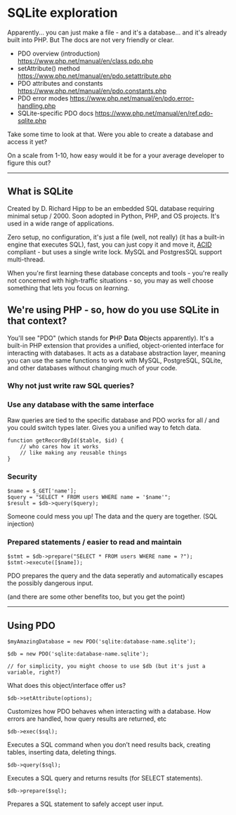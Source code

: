 
# SQLite exploration

Apparently... you can just make a file - and it's a database... and it's already built into PHP. But The docs are not very friendly or clear.

* PDO overview (introduction) https://www.php.net/manual/en/class.pdo.php
* setAttribute() method https://www.php.net/manual/en/pdo.setattribute.php
* PDO attributes and constants https://www.php.net/manual/en/pdo.constants.php
* PDO error modes https://www.php.net/manual/en/pdo.error-handling.php
* SQLite-specific PDO docs https://www.php.net/manual/en/ref.pdo-sqlite.php

Take some time to look at that. Were you able to create a database and access it yet?

On a scale from 1-10, how easy would it be for a your average developer to figure this out?

---

## What is SQLite

Created by D. Richard Hipp to be an embedded SQL database requiring minimal setup / 2000. Soon adopted in Python, PHP, and OS projects. It's used in a wide range of applications.

Zero setup, no configuration, it's just a file (well, not really) (it has a built-in engine that executes SQL), fast, you can just copy it and move it, [ACID](https://en.wikipedia.org/wiki/ACID) compliant - but uses a single write lock. MySQL and PostgresSQL support multi-thread.

When you're first learning these database concepts and tools - you're really not concerned with high-traffic situations - so, you may as well choose something that lets you focus on _learning_.

## We're using PHP - so, how do you use SQLite in that context?

You'll see "PDO" (which stands for **P**HP **D**ata **O**bjects apparently). It's a built-in PHP extension that provides a unified, object-oriented interface for interacting with databases. It acts as a database abstraction layer, meaning you can use the same functions to work with MySQL, PostgreSQL, SQLite, and other databases without changing much of your code.

### Why not just write raw SQL queries?

### Use any database with the same interface

Raw queries are tied to the specific database and PDO works for all / and you could switch types later. Gives you a unified way to fetch data.

```
function getRecordById($table, $id) {
	// who cares how it works
	// like making any reusable things
}
```

### Security

```
$name = $_GET['name']; 
$query = "SELECT * FROM users WHERE name = '$name'";
$result = $db->query($query);
```
Someone could mess you up! The data and the query are together. (SQL injection)

### Prepared statements / easier to read and maintain

```
$stmt = $db->prepare("SELECT * FROM users WHERE name = ?");
$stmt->execute([$name]);
```

PDO prepares the query and the data seperatly and automatically escapes the possibly dangerous input.

(and there are some other benefits too, but you get the point)

---

## Using PDO

```
$myAmazingDatabase = new PDO('sqlite:database-name.sqlite');

$db = new PDO('sqlite:database-name.sqlite');

// for simplicity, you might choose to use $db (but it's just a variable, right?)
```

What does this object/interface offer us?

```
$db->setAttribute(options);
```
Customizes how PDO behaves when interacting with a database. How errors are handled, how query results are returned, etc

```
$db->exec($sql);
```
Executes a SQL command when you don’t need results back, creating tables, inserting data, deleting things.

```
$db->query($sql);
```
Executes a SQL query and returns results (for SELECT statements).

```
$db->prepare($sql);
```
Prepares a SQL statement to safely accept user input.



